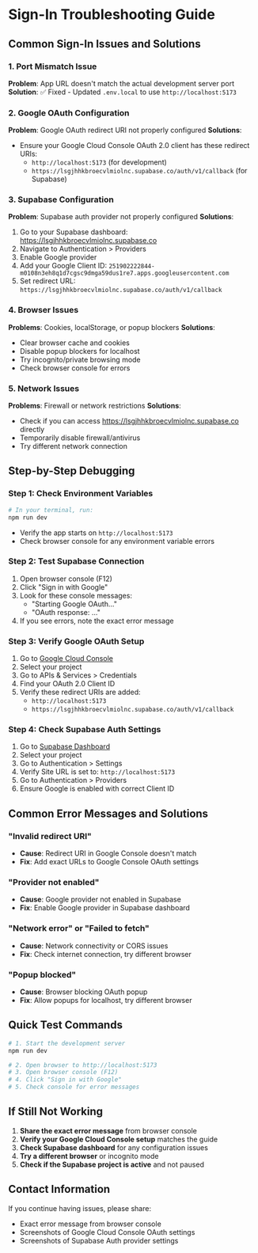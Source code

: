 # Sign-In Troubleshooting Guide

## Common Sign-In Issues and Solutions

### 1. **Port Mismatch Issue**
**Problem**: App URL doesn't match the actual development server port
**Solution**: ✅ Fixed - Updated `.env.local` to use `http://localhost:5173`

### 2. **Google OAuth Configuration**
**Problem**: Google OAuth redirect URI not properly configured
**Solutions**:
- Ensure your Google Cloud Console OAuth 2.0 client has these redirect URIs:
  - `http://localhost:5173` (for development)
  - `https://lsgjhhkbroecvlmiolnc.supabase.co/auth/v1/callback` (for Supabase)

### 3. **Supabase Configuration**
**Problem**: Supabase auth provider not properly configured
**Solutions**:
1. Go to your Supabase dashboard: https://lsgjhhkbroecvlmiolnc.supabase.co
2. Navigate to Authentication > Providers
3. Enable Google provider
4. Add your Google Client ID: `251902222844-m0108n3eh8q1d7cgsc9dmga59dus1re7.apps.googleusercontent.com`
5. Set redirect URL: `https://lsgjhhkbroecvlmiolnc.supabase.co/auth/v1/callback`

### 4. **Browser Issues**
**Problems**: Cookies, localStorage, or popup blockers
**Solutions**:
- Clear browser cache and cookies
- Disable popup blockers for localhost
- Try incognito/private browsing mode
- Check browser console for errors

### 5. **Network Issues**
**Problems**: Firewall or network restrictions
**Solutions**:
- Check if you can access https://lsgjhhkbroecvlmiolnc.supabase.co directly
- Temporarily disable firewall/antivirus
- Try different network connection

## Step-by-Step Debugging

### Step 1: Check Environment Variables
```bash
# In your terminal, run:
npm run dev
```
- Verify the app starts on `http://localhost:5173`
- Check browser console for any environment variable errors

### Step 2: Test Supabase Connection
1. Open browser console (F12)
2. Click "Sign in with Google"
3. Look for these console messages:
   - "Starting Google OAuth..."
   - "OAuth response: ..." 
4. If you see errors, note the exact error message

### Step 3: Verify Google OAuth Setup
1. Go to [Google Cloud Console](https://console.cloud.google.com/)
2. Select your project
3. Go to APIs & Services > Credentials
4. Find your OAuth 2.0 Client ID
5. Verify these redirect URIs are added:
   - `http://localhost:5173`
   - `https://lsgjhhkbroecvlmiolnc.supabase.co/auth/v1/callback`

### Step 4: Check Supabase Auth Settings
1. Go to [Supabase Dashboard](https://supabase.com/dashboard)
2. Select your project
3. Go to Authentication > Settings
4. Verify Site URL is set to: `http://localhost:5173`
5. Go to Authentication > Providers
6. Ensure Google is enabled with correct Client ID

## Common Error Messages and Solutions

### "Invalid redirect URI"
- **Cause**: Redirect URI in Google Console doesn't match
- **Fix**: Add exact URLs to Google Console OAuth settings

### "Provider not enabled"
- **Cause**: Google provider not enabled in Supabase
- **Fix**: Enable Google provider in Supabase dashboard

### "Network error" or "Failed to fetch"
- **Cause**: Network connectivity or CORS issues
- **Fix**: Check internet connection, try different browser

### "Popup blocked"
- **Cause**: Browser blocking OAuth popup
- **Fix**: Allow popups for localhost, try different browser

## Quick Test Commands

```bash
# 1. Start the development server
npm run dev

# 2. Open browser to http://localhost:5173
# 3. Open browser console (F12)
# 4. Click "Sign in with Google"
# 5. Check console for error messages
```

## If Still Not Working

1. **Share the exact error message** from browser console
2. **Verify your Google Cloud Console setup** matches the guide
3. **Check Supabase dashboard** for any configuration issues
4. **Try a different browser** or incognito mode
5. **Check if the Supabase project is active** and not paused

## Contact Information
If you continue having issues, please share:
- Exact error message from browser console
- Screenshots of Google Cloud Console OAuth settings
- Screenshots of Supabase Auth provider settings